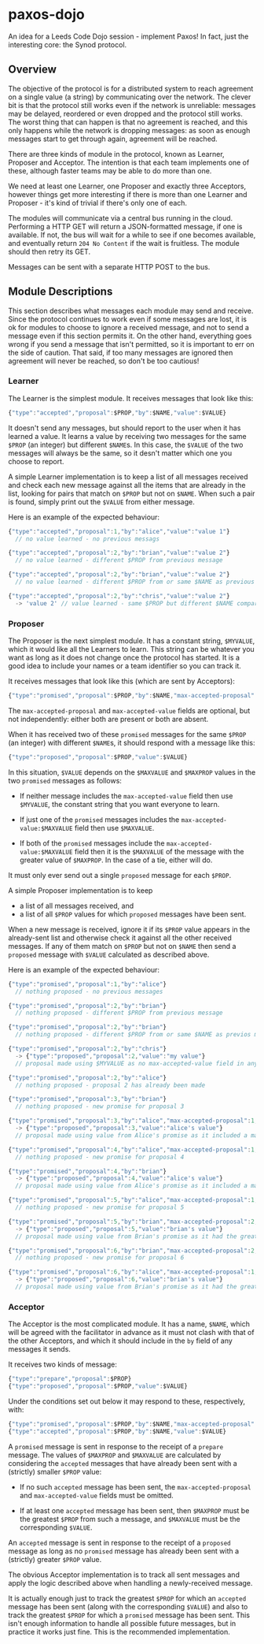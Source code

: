 # paxos-dojo

An idea for a Leeds Code Dojo session - implement Paxos! In fact, just the
interesting core: the Synod protocol.

## Overview

The objective of the protocol is for a distributed system to reach
agreement on a single value (a string) by communicating over the network. The
clever bit is that the protocol still works even if the network is unreliable:
messages may be delayed, reordered or even dropped and the protocol still
works. The worst thing that can happen is that no agreement is reached, and
this only happens while the network is dropping messages: as soon as enough
messages start to get through again, agreement will be reached.

There are three kinds of module in the protocol, known as Learner, Proposer and
Acceptor. The intention is that each team implements one of these, although
faster teams may be able to do more than one.

We need at least one Learner, one Proposer and exactly three Acceptors, however
things get more interesting if there is more than one Learner and Proposer -
it's kind of trivial if there's only one of each.

The modules will communicate via a central bus running in the cloud. Performing
a HTTP GET will return a JSON-formatted message, if one is available. If not,
the bus will wait for a while to see if one becomes available, and eventually
return `204 No Content` if the wait is fruitless. The module should then retry
its GET.

Messages can be sent with a separate HTTP POST to the bus.

## Module Descriptions

This section describes what messages each module may send and receive.  Since
the protocol continues to work even if some messages are lost, it is ok for
modules to choose to ignore a received message, and not to send a message even
if this section permits it. On the other hand, everything goes wrong if you
send a message that isn't permitted, so it is important to err on the side of
caution. That said, if too many messages are ignored then agreement will never
be reached, so don't be too cautious!

### Learner

The Learner is the simplest module. It receives messages that look like this:

```javascript
{"type":"accepted","proposal":$PROP,"by":$NAME,"value":$VALUE}
```

It doesn't send any messages, but should report to the user when it has learned
a value. It learns a value by receiving two messages for the same `$PROP` (an
integer) but different `$NAME`s. In this case, the `$VALUE` of the two messages
will always be the same, so it desn't matter which one you choose to report.

A simple Learner implementation is to keep a list of all messages received and
check each new message against all the items that are already in the list,
looking for pairs that match on `$PROP` but not on `$NAME`. When such a pair is
found, simply print out the `$VALUE` from either message.

Here is an example of the expected behaviour:

```javascript
{"type":"accepted","proposal":1,"by":"alice","value":"value 1"}
  // no value learned - no previous messags

{"type":"accepted","proposal":2,"by":"brian","value":"value 2"}
  // no value learned - different $PROP from previous message

{"type":"accepted","proposal":2,"by":"brian","value":"value 2"}
  // no value learned - different $PROP from or same $NAME as previous messages

{"type":"accepted","proposal":2,"by":"chris","value":"value 2"}
  -> 'value 2' // value learned - same $PROP but different $NAME compared with previous message
```

### Proposer

The Proposer is the next simplest module. It has a constant string, `$MYVALUE`,
which it would like all the Learners to learn. This string can be whatever you
want as long as it does not change once the protocol has started. It is a good
idea to include your names or a team identifier so you can track it.

It receives messages that look like this (which are sent by Acceptors):

```javascript
{"type":"promised","proposal":$PROP,"by":$NAME,"max-accepted-proposal":$MAXPROP,"max-accepted-value":$MAXVALUE}
```

The `max-accepted-proposal` and `max-accepted-value` fields are optional, but
not independently: either both are present or both are absent.

When it has received two of these `promised` messages for the same `$PROP` (an
integer) with different `$NAME`s, it should respond with a message like this:

```javascript
{"type":"proposed","proposal":$PROP,"value":$VALUE}
```

In this situation, `$VALUE` depends on the `$MAXVALUE` and `$MAXPROP` values in
the two `promised` messages as follows:

- If neither message includes the `max-accepted-value` field then use
  `$MYVALUE`, the constant string that you want everyone to learn.

- If just one of the `promised` messages includes the
  `max-accepted-value:$MAXVALUE` field then use `$MAXVALUE`.

- If both of the `promised` messages include the `max-accepted-value:$MAXVALUE`
  field then it is the `$MAXVALUE` of the message with the greater value of
`$MAXPROP`. In the case of a tie, either will do.

It must only ever send out a single `proposed` message for each `$PROP`.

A simple Proposer implementation is to keep

- a list of all messages received, and
- a list of all `$PROP` values for which `proposed` messages have been sent.

When a new message is received, ignore it if its `$PROP` value appears in the
already-sent list and otherwise check it against all the other received
messages.  If any of them match on `$PROP` but not on `$NAME` then send a
`proposed` message with `$VALUE` calculated as described above.

Here is an example of the expected behaviour:

```javascript
{"type":"promised","proposal":1,"by":"alice"}
  // nothing proposed - no previous messages

{"type":"promised","proposal":2,"by":"brian"}
  // nothing proposed - different $PROP from previous message

{"type":"promised","proposal":2,"by":"brian"}
  // nothing proposed - different $PROP from or same $NAME as previos messages

{"type":"promised","proposal":2,"by":"chris"}
  -> {"type":"proposed","proposal":2,"value":"my value"}
  // proposal made using $MYVALUE as no max-accepted-value field in any promises

{"type":"promised","proposal":2,"by":"alice"}
  // nothing proposed - proposal 2 has already been made

{"type":"promised","proposal":3,"by":"brian"}
  // nothing proposed - new promise for proposal 3

{"type":"promised","proposal":3,"by":"alice","max-accepted-proposal":1,"max-accepted-value":"alice's value"}
  -> {"type":"proposed","proposal":3,"value":"alice's value"}
  // proposal made using value from Alice's promise as it included a max-accepted-value field

{"type":"promised","proposal":4,"by":"alice","max-accepted-proposal":1,"max-accepted-value":"alice's value"}
  // nothing proposed - new promise for proposal 4

{"type":"promised","proposal":4,"by":"brian"}
  -> {"type":"proposed","proposal":4,"value":"alice's value"}
  // proposal made using value from Alice's promise as it included a max-accepted-value field

{"type":"promised","proposal":5,"by":"alice","max-accepted-proposal":1,"max-accepted-value":"alice's value"}
  // nothing proposed - new promise for proposal 5

{"type":"promised","proposal":5,"by":"brian","max-accepted-proposal":2,"max-accepted-value":"brian's value"}
  -> {"type":"proposed","proposal":5,"value":"brian's value"}
  // proposal made using value from Brian's promise as it had the greater value for  max-accepted-proposal

{"type":"promised","proposal":6,"by":"brian","max-accepted-proposal":2,"max-accepted-value":"brian's value"}
  // nothing proposed - new promise for proposal 6

{"type":"promised","proposal":6,"by":"alice","max-accepted-proposal":1,"max-accepted-value":"alice's value"}
  -> {"type":"proposed","proposal":6,"value":"brian's value"}
  // proposal made using value from Brian's promise as it had the greater value for  max-accepted-proposal
```

### Acceptor

The Acceptor is the most complicated module. It has a name, `$NAME`, which will
be agreed with the facilitator in advance as it must not clash with that of the
other Acceptors, and which it should include in the `by` field of any messages
it sends.

It receives two kinds of message:

```javascript
{"type":"prepare","proposal":$PROP}
{"type":"proposed","proposal":$PROP,"value":$VALUE}
```

Under the conditions set out below it may respond to these, respectively, with:

```javascript
{"type":"promised","proposal":$PROP,"by":$NAME,"max-accepted-proposal":$MAXPROP,"max-accepted-value":$MAXVALUE}
{"type":"accepted","proposal":$PROP,"by":$NAME,"value":$VALUE}
```

A `promised` message is sent in response to the receipt of a `prepare` message.
The values of `$MAXPROP` and `$MAXVALUE` are calculated by considering the
`accepted` messages that have already been sent with a (strictly) smaller
`$PROP` value:

- If no such `accepted` message has been sent, the `max-accepted-proposal` and
  `max-accepted-value` fields must be omitted.

- If at least one `accepted` message has been sent, then `$MAXPROP` must be the
  greatest `$PROP` from such a message, and `$MAXVALUE` must be the
corresponding `$VALUE`.

An `accepted` message is sent in response to the receipt of a `proposed`
message as long as no `promised` message has already been sent with a
(strictly) greater `$PROP` value.

The obvious Acceptor implementation is to track all sent messages and apply the
logic described above when handling a newly-received message.

It is actually enough just to track the greatest `$PROP` for which an
`accepted` message has been sent (along with the corresponding `$VALUE`) and
also to track the greatest `$PROP` for which a `promised` message has been
sent. This isn't enough information to handle all possible future messages, but
in practice it works just fine. This is the recommended implementation.

